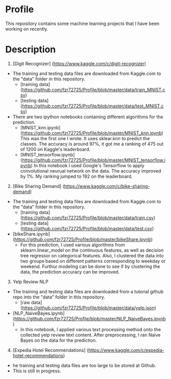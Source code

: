 # Profile
This repository contains some machine learning projects that I have been working on recently.
# Description
1. [Digit Recognizer] (https://www.kaggle.com/c/digit-recognizer)
 * The training and testing data files are downloaded from Kaggle.com to the "data" folder in this repository.
    * [training data] (https://github.com/fzr72725/Profile/blob/master/data/train_MNIST.csv)
    * [testing data] (https://github.com/fzr72725/Profile/blob/master/data/test_MNIST.csv)
 * There are two ipython notebooks containing different algorithms for the prediction.
    * [MNIST_knn.ipynb] (https://github.com/fzr72725/Profile/blob/master/MNIST_knn.ipynb)
      This was the first one I wrote. It uses sklear.knn to predict the classes. The accuracy is around 97%, it got me a ranking of 475 out of 1200 on Kaggle's leaderboard.
    * [MNIST_tensorflow.ipynb] (https://github.com/fzr72725/Profile/blob/master/MNIST_tensorflow.ipynb)
      In this notebook I used Google's Tensorflow to apply convolutional neurual network on the data. The accuracy improved by 1%. My ranking
      jumped to 192 on the leaderboard.
2. [Bike Sharing Demand] (https://www.kaggle.com/c/bike-sharing-demand)
 * The training and testing data files are downloaded from Kaggle.com to the "data" folder in this repository.
    * [training data] (https://github.com/fzr72725/Profile/blob/master/data/train.csv)
    * [testing data] (https://github.com/fzr72725/Profile/blob/master/data/test.csv)
 * [bikeShare.ipynb] (https://github.com/fzr72725/Profile/blob/master/bikeShare.ipynb)
    * For this prediction, I used various algorithms from sklearn.linear_model on the continuous features, as well as decision tree regressor on categorical features. Also, I clustered the data into two groups based on different patterns corresponding to weekday or weekend. Furthur
  modeling can be done to see if by clustering the data, the prediction accuracy can be improved.
3. Yelp Review NLP
 * The training and testing data files are downloaded from a tutorial github repo into the "data" folder in this repository.
    * [raw data] (https://github.com/fzr72725/Profile/blob/master/data/yelp.json)
 * [NLP_NaiveBayes.ipynb] (https://github.com/fzr72725/Profile/blob/master/NLP_NaiveBayes.ipynb)
    * In this notebook, I applied various text processing method onto the collected yelp review text content. After preprocessing, I ran Naive Bayes on the data for the prediction.
4. [Expedia Hotel Recommendations] (https://www.kaggle.com/c/expedia-hotel-recommendations)
 * he training and testing data files are too large to be stored at Github. 
 * This is still in progress.
